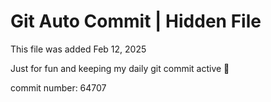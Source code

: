 # Git Auto Commit | Hidden File

This file was added Feb 12, 2025

Just for fun and keeping my daily git commit active 🤪

commit number: 64707
